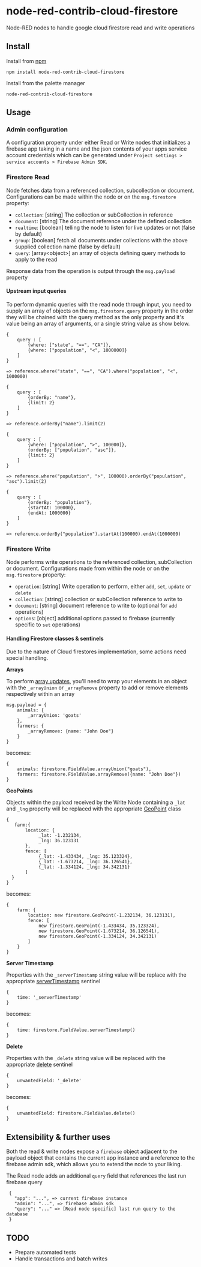 # node-red-contrib-cloud-firestore

Node-RED nodes to handle google cloud firestore read and write operations

## Install
Install from [npm](https://www.npmjs.com/package/node-red-contrib-cloud-firestore)
```
npm install node-red-contrib-cloud-firestore
```

Install from the palette manager
```
node-red-contrib-cloud-firestore
```

## Usage
### Admin configuration
A configuration property under either Read or Write nodes that
initializes a firebase app taking in a name and the json contents of
your apps service account credentials which can be generated under
``Project settings > service accounts > Firebase Admin SDK``.

### Firestore Read

Node fetches data from a referenced collection, subcollection or document.
Configurations can be made within the node or on the ``msg.firestore`` property:
- ``collection``: [string] The collection or subCollection in reference
- ``document``: [string] The document reference under the defined collection
- ``realtime``: [boolean] telling the node to listen for live updates or not (false by default)
- ``group``: [boolean] fetch all documents under collections with the above supplied collection name (false by default)
- ``query``: [array&lt;object&gt;] an array of objects defining query methods to apply to the read

Response data from the operation is output through the ``msg.payload`` property

#### Upstream input queries

To perform dynamic queries with the read node through input, you need to supply an array of objects on the ``msg.firestore.query`` property in the order they will be chained
with the query method as the only property and it's value being an array of arguments, or a single string value as show below.

```
{
    query : [
        {where: ["state", "==", "CA"]},
        {where: ["population", "<", 1000000]}
    ]
}

=> reference.where("state", "==", "CA").where("population", "<", 1000000)
```

```
{
    query : [
        {orderBy: "name"},
        {limit: 2}
    ]
}

=> reference.orderBy("name").limit(2)
```

```
{
    query : [
        {where: ["population", ">", 100000]},
        {orderBy: ["population", "asc"]},
        {limit: 2}
    ]
}

=> reference.where("population", ">", 100000).orderBy("population", "asc").limit(2)
```

```
{
    query : [
        {orderBy: "population"},
        {startAt: 100000},
        {endAt: 1000000}
    ]
}

=> reference.orderBy("population").startAt(100000).endAt(1000000)
```

### Firestore Write

Node performs write operations to the referenced collection, subCollection or document.
Configurations made from within the node or on the ``msg.firestore`` property:
- ``operation``: [string] Write operation to perform, either ``add``, ``set``, ``update`` or ``delete``
- ``collection``: [string] collection or subCollection reference to write to
- ``document``: [string] document reference to write to (optional for ``add`` operations)
- ``options``: [object] additional options passed to firebase (currently
  specific to ``set`` operations)

#### Handling Firestore classes & sentinels

Due to the nature of Cloud firestores implementation, some actions need special handling.

**Arrays**

To perform [array updates](https://firebase.google.com/docs/firestore/manage-data/add-data#update_elements_in_an_array), you'll
need to wrap your elements in an object with the ``_arrayUnion`` or ``_arrayRemove`` property to add or remove elements respectively within an array
```
msg.payload = {
    animals: {
        _arrayUnion: 'goats'
    },
    farmers: {
        _arrayRemove: {name: "John Doe"}
    }
}
```
becomes:
```
{
    animals: firestore.FieldValue.arrayUnion("goats"),
    farmers: firestore.FieldValue.arrayRemove({name: "John Doe"})
}
```

**GeoPoints**

Objects within the payload received by the Write Node containing a ``_lat`` and ``_lng`` property will be replaced with the appropriate [GeoPoint](https://firebase.google.com/docs/reference/admin/node/admin.firestore.GeoPoint) class

```
{
   farm:{
       location: {
            _lat: -1.232134,
            _lng: 36.123131
       },
       fence: [
            {_lat: -1.433434, _lng: 35.123324},
            {_lat: -1.673214, _lng: 36.126541},
            {_lat: -1.334124, _lng: 34.342131}
       ]
  }
}
```
becomes:
```
{
    farm: {
        location: new firestore.GeoPoint(-1.232134, 36.123131),
        fence: [
            new firestore.GeoPoint(-1.433434, 35.123324),
            new firestore.GeoPoint(-1.673214, 36.126541),
            new firestore.GeoPoint(-1.334124, 34.342131)
        ]
    }
}
```

**Server Timestamp**

Properties with the ``_serverTimestamp`` string value will be replace with the appropriate [serverTimestamp](https://firebase.google.com/docs/reference/admin/node/admin.firestore.FieldValue#.serverTimestamp) sentinel

```
{
    time: '_serverTimestamp'
}
```

becomes:
```
{
    time: firestore.FieldValue.serverTimestamp()
}
```

**Delete**

Properties with the ``_delete`` string value will be replaced with the appropriate [delete](https://firebase.google.com/docs/reference/admin/node/admin.firestore.FieldValue#.delete) sentinel

```
{
    unwantedField: '_delete'
}
```

becomes:
```
{
    unwantedField: firestore.FieldValue.delete()
}
```

## Extensibility & further uses

Both the read & write nodes expose a ``firebase`` object adjacent to the
payload object that contains the current app instance and a reference 
to the firebase admin sdk, which allows you to extend the node to your liking.
 
The Read node adds an additional ``query`` field that references the last run firebase query
 
 ```
  {
    "app": "...", => current firebase instance
    "admin": "...", => firebase admin sdk
    "query": "..." => [Read node specific] last run query to the database
  }
 ```

## TODO

- Prepare automated tests
- Handle transactions and batch writes
